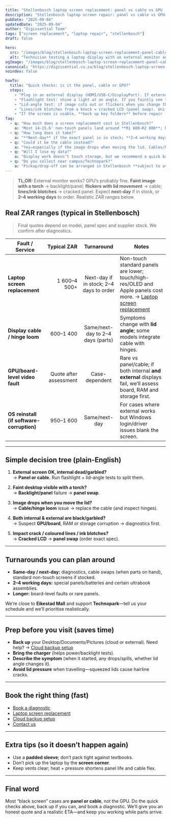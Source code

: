```yaml
---
title: "Stellenbosch laptop screen replacement: panel vs cable vs GPU (with real ZAR costs)"
description: "Stellenbosch laptop screen repair: panel vs cable vs GPU—real ZAR costs, quick checks and turnarounds near Eikestad Mall/Technopark."
pubDate: "2025-09-04"
updatedDate: "2025-09-04"
author: "Digissential Team"
tags: ["screen replacement", "laptop repair", "stellenbosch"]
draft: false

hero:
  src: "/images/blog/stellenbosch-laptop-screen-replacement-panel-cable-gpu/hero.webp"
  alt: "Technician testing a laptop display with an external monitor and flashlight in Stellenbosch"
ogImage: "/images/blog/stellenbosch-laptop-screen-replacement-panel-cable-gpu/og-1200x630.jpg"
canonical: "https://digissential.co.za/blog/stellenbosch-laptop-screen-replacement-panel-cable-gpu/"
noindex: false

howTo:
  title: "Quick checks: is it the panel, cable or GPU?"
  steps:
    - "Plug in an external display (HDMI/USB-C/DisplayPort). If external works but the laptop screen is black/garbled, your GPU is likely fine—suspect panel/cable."
    - "Flashlight test: shine a light at an angle. If you faintly see the desktop, the **backlight** or panel power path has failed—usually a panel swap."
    - "Lid-angle test: if image cuts out or flickers when you change the lid angle, the **display cable/hinge area** is suspect."
    - "Lines/ink blotches from a knock = cracked LCD (panel swap). Uniform ‘no image’ on both internal & external = deeper board/BIOS/SSD issue."
    - "If the screen is usable, **back up key folders** before repair (cloud or external drive) and book diagnostics."
faq:
  - q: "How much does a screen replacement cost in Stellenbosch?"
    a: "Most 14–15.6″ non-touch panels land around **R1 600–R2 800**; high-res, touch, OLED and many Apple panels cost more (often **R3 000–R4 500+**). We confirm after diagnostics."
  - q: "How long does it take?"
    a: "**Next-day** if the exact panel is in stock; **2–4 working days** if we need to order. Cable-only faults can be same/next-day when parts are available."
  - q: "Could it be the cable instead?"
    a: "Yes—especially if the image drops when moving the lid. Cables/hinge looms are cheaper than panels but are model-specific."
  - q: "Will I lose my data?"
    a: "Display work doesn’t touch storage, but we recommend a quick backup first. We can help you set up a cloud/external backup before service."
  - q: "Do you collect near campus/Technopark?"
    a: "Pickup/drop-off can be arranged in Stellenbosch **subject to availability**. Mention it on Contact."
---
```


> **TL;DR:** External monitor works? GPU’s probably fine. **Faint image with a torch** → backlight/panel; **flickers with lid movement** → cable; **lines/ink blotches** → cracked panel. Expect **next-day** if in stock, or **2–4 working days** to order. Realistic ZAR ranges below.

## Real ZAR ranges (typical in Stellenbosch)

> Final quotes depend on model, panel spec and supplier stock. We confirm after diagnostics.

| Fault / Service | Typical ZAR | Turnaround | Notes |
|---|---:|:--:|---|
| **Laptop screen replacement** | 1 600–4 500+ | Next-day if in stock; 2–4 days to order | Non-touch standard panels are lower; touch/high-res/OLED and Apple panels cost more. → [Laptop screen replacement](/services/laptop-screen-replacement-labour/) |
| **Display cable / hinge loom** | 600–1 400 | Same/next-day to 2–4 days (parts) | Symptoms change with **lid angle**; some models integrate cable with hinges. |
| **GPU/board-level video fault** | Quote after assessment | Case-dependent | Rare vs panel/cable; if both internal **and external** displays fail, we’ll assess board, RAM and storage first. |
| **OS reinstall (if software-corruption)** | 950–1 600 | Same/next-day | For cases where external works but Windows login/driver issues blank the screen. |

---

## Simple decision tree (plain-English)

1) **External screen OK, internal dead/garbled?**  
   → **Panel or cable.** Run flashlight + lid-angle tests to split them.

2) **Faint desktop visible with a torch?**  
   → **Backlight/panel** failure → **panel swap**.

3) **Image drops when you move the lid?**  
   → **Cable/hinge loom** issue → replace the cable (and inspect hinges).

4) **Both internal & external are black/garbled?**  
   → Suspect **GPU/board**, RAM or storage corruption → diagnostics first.

5) **Impact crack / coloured lines / ink blotches?**  
   → **Cracked LCD** → **panel swap** (order exact spec).

---

## Turnarounds you can plan around

- **Same-day / next-day:** diagnostics, cable swaps (when parts on hand), standard non-touch screens if stocked.  
- **2–4 working days:** special panels/batteries and certain ultrabook assemblies.  
- **Longer:** board-level faults or rare panels.

We’re close to **Eikestad Mall** and support **Technopark**—tell us your schedule and we’ll prioritise realistically.

---

## Prep before you visit (saves time)

- **Back up** your Desktop/Documents/Pictures (cloud or external). Need help? → [Cloud backup setup](/services/cloud-backup-setup/)  
- **Bring the charger** (helps power/backlight tests).  
- **Describe the symptom** (when it started, any drops/spills, whether lid angle changes it).  
- **Avoid lid pressure** when travelling—squeezed lids cause hairline cracks.

---

## Book the right thing (fast)

- [Book a diagnostic](/services/diagnostic-in-shop/)  
- [Laptop screen replacement](/services/laptop-screen-replacement-labour/)  
- [Cloud backup setup](/services/cloud-backup-setup/)  
- [Contact us](/contact/)

---

## Extra tips (so it doesn’t happen again)

- Use a **padded sleeve**; don’t pack tight against textbooks.  
- Don’t pick up the laptop by the **screen corner**.  
- Keep vents clear; heat + pressure shortens panel life and cable flex.

---

## Final word
Most “black screen” cases are **panel or cable**, not the GPU. Do the quick checks above, back up if you can, and book a diagnostic. We’ll give you an honest quote and a realistic ETA—and keep you working while parts arrive.
